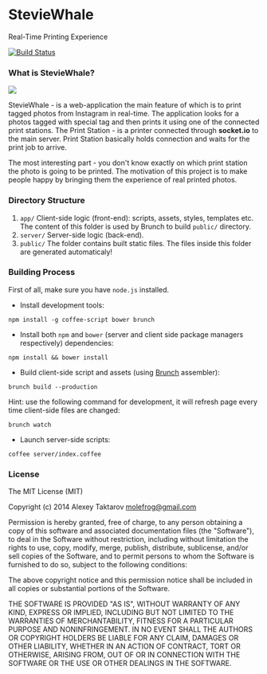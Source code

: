 # StevieWhale
Real-Time Printing Experience

[![Build Status](https://travis-ci.org/molefrog/steviewhale.svg?branch=api-testing)](https://travis-ci.org/molefrog/steviewhale)
### What is StevieWhale?

![](https://rawgithub.com/molefrog/steviewhale/master/app/assets/images/stevie-kid.svg)

StevieWhale - is a web-application the main feature of which is to print tagged photos from Instagram in real-time. The application looks for a photos tagged with special tag and then prints it using one of the connected print stations. The Print Station - is a printer connected through **socket.io** to the main server. Print Station basically holds connection and waits for the print job to arrive.

The most interesting part - you don't know exactly on which print station the photo is going to be printed. The motivation of this project is to make people happy by bringing them the experience of real printed photos.

### Directory Structure
 1. `app/` Client-side logic (front-end): scripts, assets, styles, templates etc. The content of this folder is used by Brunch to build `public/` directory.
 2. `server/` Server-side logic (back-end).
 3. `public/` The folder contains built static files. The files inside this folder are generated automaticaly!


### Building Process
First of all, make sure you have `node.js` installed.
 * Install development tools:
```
npm install -g coffee-script bower brunch
```
 * Install both `npm` and `bower` (server and client side package managers respectively) dependencies:
```
npm install && bower install
```
 * Build client-side script and assets (using [Brunch](brunch.io) assembler):
```
brunch build --production
```
Hint: use the following command for development, it will refresh page every time client-side files are changed:
```
brunch watch
```
 * Launch server-side scripts:
```
coffee server/index.coffee
```

### License
The MIT License (MIT)

Copyright (c) 2014 Alexey Taktarov molefrog@gmail.com

Permission is hereby granted, free of charge, to any person obtaining a copy
of this software and associated documentation files (the "Software"), to deal
in the Software without restriction, including without limitation the rights
to use, copy, modify, merge, publish, distribute, sublicense, and/or sell
copies of the Software, and to permit persons to whom the Software is
furnished to do so, subject to the following conditions:

The above copyright notice and this permission notice shall be included in all
copies or substantial portions of the Software.

THE SOFTWARE IS PROVIDED "AS IS", WITHOUT WARRANTY OF ANY KIND, EXPRESS OR
IMPLIED, INCLUDING BUT NOT LIMITED TO THE WARRANTIES OF MERCHANTABILITY,
FITNESS FOR A PARTICULAR PURPOSE AND NONINFRINGEMENT. IN NO EVENT SHALL THE
AUTHORS OR COPYRIGHT HOLDERS BE LIABLE FOR ANY CLAIM, DAMAGES OR OTHER
LIABILITY, WHETHER IN AN ACTION OF CONTRACT, TORT OR OTHERWISE, ARISING FROM,
OUT OF OR IN CONNECTION WITH THE SOFTWARE OR THE USE OR OTHER DEALINGS IN THE
SOFTWARE.
